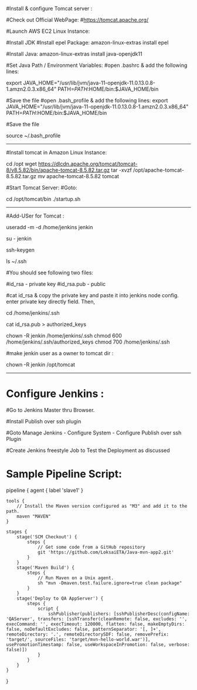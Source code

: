 #Install & configure Tomcat server :

#Check out Official WebPage:
#https://tomcat.apache.org/

#Launch AWS EC2 Linux Instance:

#Install JDK
#Install epel Package:
amazon-linux-extras install epel

#Install Java: 
amazon-linux-extras install java-openjdk11

#Set Java Path / Environment Variables:
#open .bashrc & add the following lines:

export JAVA_HOME="/usr/lib/jvm/java-11-openjdk-11.0.13.0.8-1.amzn2.0.3.x86_64"
PATH=$PATH:$HOME/bin:$JAVA_HOME/bin

#Save the file
#open .bash_profile & add the following lines:
export JAVA_HOME="/usr/lib/jvm/java-11-openjdk-11.0.13.0.8-1.amzn2.0.3.x86_64"
PATH=$PATH:$HOME/bin:$JAVA_HOME/bin

#Save the file

source ~/.bash_profile

****************************************************************************************************

#Install tomcat in Amazon Linux Instance:

cd /opt
wget https://dlcdn.apache.org/tomcat/tomcat-8/v8.5.82/bin/apache-tomcat-8.5.82.tar.gz
tar -xvzf /opt/apache-tomcat-8.5.82.tar.gz
mv apache-tomcat-8.5.82 tomcat

#Start Tomcat Server:
#Goto:

cd /opt/tomcat/bin
./startup.sh

****************************************************************************************************

#Add-USer for Tomcat :

useradd -m -d /home/jenkins jenkin

su - jenkin

ssh-keygen

ls ~/.ssh 

#You should see following two files:

#id_rsa - private key
#id_rsa.pub - public

#cat id_rsa & copy the private key and paste it into jenkins node config. enter private key directly field.  Then,

cd /home/jenkins/.ssh

cat id_rsa.pub > authorized_keys

chown -R jenkin /home/jenkins/.ssh
chmod 600 /home/jenkins/.ssh/authorized_keys
chmod 700 /home/jenkins/.ssh

#make jenkin user as a owner to tomcat dir :

chown -R jenkin /opt/tomcat

****************************************************************************************************

# Configure Jenkins :

#Go to Jenkins Master thru Browser.

#Install Publish over ssh plugin

#Goto Manage Jenkins - Configure System - Configure Publish over ssh Plugin

#Create Jenkins freestyle Job to Test the Deployment as discussed








# Sample Pipeline Script:
pipeline {
    agent { label 'slave1' }

    tools {
        // Install the Maven version configured as "M3" and add it to the path.
        maven "MAVEN"
    }
    
    stages {
        stage('SCM Checkout') {
            steps {
                // Get some code from a GitHub repository
                git 'https://github.com/LoksaiETA/Java-mvn-app2.git'
            }
		}
        stage('Maven Build') {
            steps {
                // Run Maven on a Unix agent.
                sh "mvn -Dmaven.test.failure.ignore=true clean package"
            }
		}
        stage('Deploy to QA AppServer') {
            steps {
				script {
                    sshPublisher(publishers: [sshPublisherDesc(configName: 'QAServer', transfers: [sshTransfer(cleanRemote: false, excludes: '', execCommand: '', execTimeout: 120000, flatten: false, makeEmptyDirs: false, noDefaultExcludes: false, patternSeparator: '[, ]+', remoteDirectory: '.', remoteDirectorySDF: false, removePrefix: 'target/', sourceFiles: 'target/mvn-hello-world.war')], usePromotionTimestamp: false, useWorkspaceInPromotion: false, verbose: false)])
				}
            }
		}
	}
}
